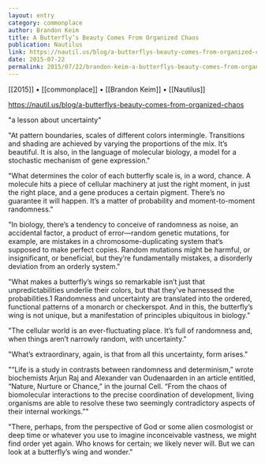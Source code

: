 ```yaml
---
layout: entry
category: commonplace
author: Brandon Keim
title: A Butterfly’s Beauty Comes From Organized Chaos
publication: Nautilus
link: https://nautil.us/blog/a-butterflys-beauty-comes-from-organized-chaos
date: 2015-07-22
permalink: 2015/07/22/brandon-keim-a-butterflys-beauty-comes-from-organized-chaos
---
```


[[2015]] • [[commonplace]] • [[Brandon Keim]] • [[Nautilus]]

https://nautil.us/blog/a-butterflys-beauty-comes-from-organized-chaos

"a lesson about uncertainty"

"At pattern boundaries, scales of different colors intermingle. Transitions and shading are achieved by varying the proportions of the mix. It’s beautiful. It is also, in the language of molecular biology, a model for a stochastic mechanism of gene expression."

"What determines the color of each butterfly scale is, in a word, chance. A molecule hits a piece of cellular machinery at just the right moment, in just the right place, and a gene produces a certain pigment. There’s no guarantee it will happen. It’s a matter of probability and moment-to-moment randomness."

"In biology, there’s a tendency to conceive of randomness as noise, an accidental factor, a product of error—random genetic mutations, for example, are mistakes in a chromosome-duplicating system that’s supposed to make perfect copies. Random mutations might be harmful, or insignificant, or beneficial, but they’re fundamentally mistakes, a disorderly deviation from an orderly system."

"What makes a butterfly’s wings so remarkable isn’t just that unpredictabilities underlie their colors, but that they’ve harnessed the probabilities.1 Randomness and uncertainty are translated into the ordered, functional patterns of a monarch or checkerspot. And in this, the butterfly’s wing is not unique, but a manifestation of principles ubiquitous in biology."

"The cellular world is an ever-fluctuating place. It’s full of randomness and, when things aren’t narrowly random, with uncertainty."

"What’s extraordinary, again, is that from all this uncertainty, form arises."

"“Life is a study in contrasts between randomness and determinism,” wrote biochemists Arjun Raj and Alexander van Oudenaarden in an article entitled, “Nature, Nurture or Chance,” in the journal Cell. “From the chaos of biomolecular interactions to the precise coordination of development, living organisms are able to resolve these two seemingly contradictory aspects of their internal workings.”"

"There, perhaps, from the perspective of God or some alien cosmologist or deep time or whatever you use to imagine inconceivable vastness, we might find order yet again. Who knows for certain; we likely never will. But we can look at a butterfly’s wing and wonder."
